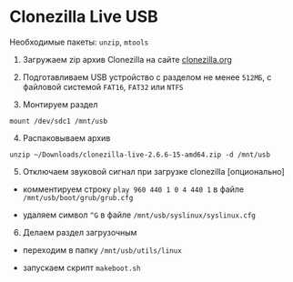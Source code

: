 # Clonezilla Live USB

Необходимые пакеты: `unzip`, `mtools`

1. Загружаем zip архив Clonezilla на сайте [clonezilla.org](https://clonezilla.org/downloads.php)

2. Подготавливаем USB устройство с разделом не менее `512МБ`, с файловой системой `FAT16`, `FAT32` или `NTFS`

3. Монтируем раздел

```
mount /dev/sdc1 /mnt/usb

```

4. Распаковываем архив

```
unzip ~/Downloads/clonezilla-live-2.6.6-15-amd64.zip -d /mnt/usb

```

5. Отключаем звуковой сигнал при загрузке clonezilla [опционально]

- комментируем строку `play 960 440 1 0 4 440 1` в файле `/mnt/usb/boot/grub/grub.cfg`

- удаляем символ `^G` в файле `/mnt/usb/syslinux/syslinux.cfg`

6. Делаем раздел загрузочным 

- переходим в папку `/mnt/usb/utils/linux`

- запускаем скрипт `makeboot.sh`
